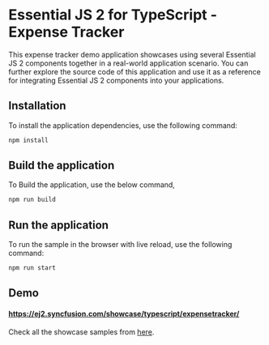 # Essential JS 2 for TypeScript - Expense Tracker

This expense tracker demo application showcases using several Essential JS 2 components together in
a real-world application scenario. You can further explore the source code of this application and
use it as a reference for integrating Essential JS 2 components into your applications.

## Installation

To install the application dependencies, use the following command:

```sh
npm install
```

## Build the application

To Build the application, use the below command,

```sh
npm run build
```

## Run the application

To run the sample in the browser with live reload, use the following command:

```sh
npm run start
```

## Demo

#### <a href="https://ej2.syncfusion.com/showcase/typescript/expensetracker/" target="_blank">https://ej2.syncfusion.com/showcase/typescript/expensetracker/</a>

Check all the showcase samples from <a href="https://ej2.syncfusion.com/home/index.html" target="_blank">here</a>.